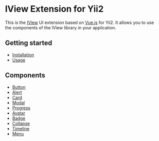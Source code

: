 # IView Extension for Yii2

This is the <a href="https://www.iviewui.com/" target="_blank">IView</a> UI extension based on <a href="https://vuejs.org/" target="_blank">Vue.js</a> for Yii2.
It allows you to use the components of the IView library in your application.

## Getting started

* [Installation](installation.md)
* [Usage](usage.md)

## Components

* [Button](button.md)
* [Alert](alert.md)
* [Card](card.md)
* [Modal](modal.md)
* [Progress](progress.md)
* [Avatar](avatar.md)
* [Badge](badge.md)
* [Collapse](collapse.md)
* [Timeline](timeline.md)
* [Menu](menu.md)